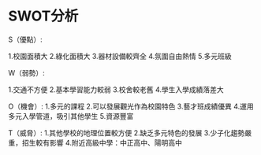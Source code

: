 # SWOT分析

S（優點）:

1.校園面積大
2.綠化面積大
3.器材設備較齊全
4.氛圍自由熱情
5.多元班級

W（弱勢）:

1.交通不方便
2.基本學習能力較弱
3.校舍較老舊
4.學生入學成績落差大

O（機會）:
1.多元的課程
2.可以發展觀光作為校園特色
3.藝才班成績優異
4.運用多元入學管道，吸引其他學生
5.資源豐富

T（威脅）:
1.其他學校的地理位置較方便
2.缺乏多元特色的發展
3.少子化趨勢嚴重，招生較有影響
4.附近高級中學：中正高中、陽明高中

